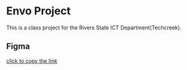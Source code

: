 # Envo Project

This is a class project for the Rivers State ICT Department(Techcreek).

## Figma 

[click to copy the link](https://poetic-lokum-696253.netlify.app/)